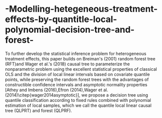 # -Modelling-hetegeneous-treatment-effects-by-quantitle-local-polynomial-decision-tree-and-forest-
To further develop the statistical inference problem for heterogeneous treatment effects, this paper builds on Breiman's (2001) random forest tree (RFT)and Wager et al.'s (2018) causal tree to parameterize the nonparametric problem using the excellent statistical properties of classical OLS and the division of local linear intervals based on covariate quantile points, while preserving the random forest trees with the advantages of constructible confidence intervals and asymptotic normality properties [Athey and Imbens (2016),Efron (2014),Wager et al.(2014)\citep{wager2014asymptotic}], we propose a decision tree using quantile classification according to fixed rules combined with polynomial estimation of local samples, which we call the quantile local linear causal tree (QLPRT) and forest (QLPRF).

